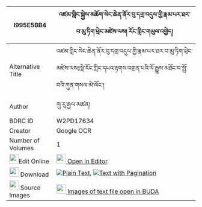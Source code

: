 |I995E5BB4|འཛམ་གླིང་སྐྱེས་མཆོག་སེང་ཆེན་ནོར་བུ་དགྲ་འདུལ་གྱི་རྣམ་པར་ཐར་བ་མུ་ཏིག་ཕྲེང་མཛེས་ལས། རོང་གླིང་གཡུལ་འགྱེད། 
| --- | --- 
|Alternative Title |འཛམ་གླིང་སེང་ཆེན་ནོར་བུ་དགྲ་འདུལ་གྱི་རྣམ་པར་ཐར་བ་མུ་ཏིག་ཕྲེང་མཛེས་ལས༔སྡེ་རོང་གླིང་དཔའ་རྟགས་འགྲན་པའི་ལོ་རྒྱུས་མཐོང་བ་སྤྲོ་བའི་ཀུན་གསལ་མེ་ལོང་།
|Author| གུ་རུ་རྒྱལ་མཚན།
|BDRC ID | W2PD17634
|Creator | Google OCR
|Number of Volumes| 1
|<img width="25" src="https://img.icons8.com/color/25/000000/edit-property.png">Edit Online| [<img width="25" src="https://avatars.githubusercontent.com/u/45091458?s=200&v=4"> Open in Editor](http://editor.openpecha.org/I995E5BB4)
|<img width="25" src="https://img.icons8.com/fluent/48/000000/download-2.png"/>  Download | [![](https://img.icons8.com/color/20/000000/txt.png)Plain Text](https://github.com/Openpecha/I995E5BB4/releases/download/v2/dzamling_kyechok_seng_chen_nor_plain_I995E5BB4.zip), [![](https://img.icons8.com/color/20/000000/txt.png)Text with Pagination](https://github.com/Openpecha/I995E5BB4/releases/download/v2/dzamling_kyechok_seng_chen_nor_pages_I995E5BB4.zip)
|<img width="25" src="https://img.icons8.com/plasticine/100/000000/pictures-folder.png"/>  Source Images | [<img width="25" src="https://library.bdrc.io/icons/BUDA-small.svg"> Images of text file open in BUDA](https://library.bdrc.io/show/bdr:W2PD17634)
